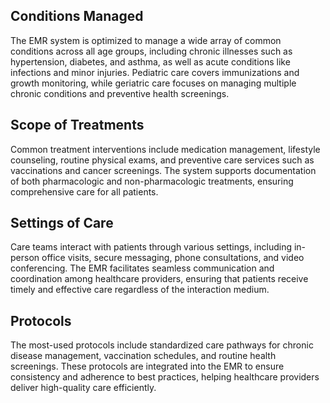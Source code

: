 ## Conditions Managed
The EMR system is optimized to manage a wide array of common conditions across all age groups, including chronic illnesses such as hypertension, diabetes, and asthma, as well as acute conditions like infections and minor injuries. Pediatric care covers immunizations and growth monitoring, while geriatric care focuses on managing multiple chronic conditions and preventive health screenings.

## Scope of Treatments
Common treatment interventions include medication management, lifestyle counseling, routine physical exams, and preventive care services such as vaccinations and cancer screenings. The system supports documentation of both pharmacologic and non-pharmacologic treatments, ensuring comprehensive care for all patients.

## Settings of Care
Care teams interact with patients through various settings, including in-person office visits, secure messaging, phone consultations, and video conferencing. The EMR facilitates seamless communication and coordination among healthcare providers, ensuring that patients receive timely and effective care regardless of the interaction medium.

## Protocols
The most-used protocols include standardized care pathways for chronic disease management, vaccination schedules, and routine health screenings. These protocols are integrated into the EMR to ensure consistency and adherence to best practices, helping healthcare providers deliver high-quality care efficiently.
